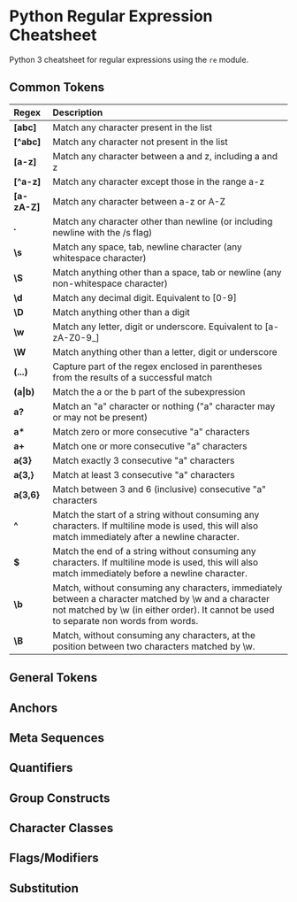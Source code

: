 # Python Regular Expression Cheatsheet
Python 3 cheatsheet for regular expressions using the `re` module.

## Common Tokens
| Regex | Description |
|:------|:------------|
| **[abc]** | Match any character present in the list |
| **[^abc]** | Match any character not present in the list |
| **[a-z]** | Match any character between a and z, including a and z |
| **[^a-z]** | Match any character except those in the range a-z |
| **[a-zA-Z]** | Match any character between a-z or A-Z |
| **.** | Match any character other than newline (or including newline with the /s flag) |
| **\s** | Match any space, tab, newline character (any whitespace character) |
| **\S** | Match anything other than a space, tab or newline (any non-whitespace character) |
| **\d** | Match any decimal digit. Equivalent to [0-9] |
| **\D** | Match anything other than a digit |
| **\w** | Match any letter, digit or underscore. Equivalent to [a-zA-Z0-9_] |
| **\W** | Match anything other than a letter, digit or underscore |
| **(...)** | Capture part of the regex enclosed in parentheses from the results of a successful match |
| **(a\|b)** | Match the a or the b part of the subexpression |
| **a?** | Match an "a" character or nothing ("a" character may or may not be present) |
| **a\***| Match zero or more consecutive "a" characters |
| **a+** | Match one or more consecutive "a" characters |
| **a{3}** | Match exactly 3 consecutive "a" characters |
| **a{3,}** | Match at least 3 consecutive "a" characters |
| **a{3,6}** | Match between 3 and 6 (inclusive) consecutive "a" characters |
| **^** | Match the start of a string without consuming any characters. If multiline mode is used, this will also match immediately after a newline character. |
| **$** | Match the end of a string without consuming any characters. If multiline mode is used, this will also match immediately before a newline character. |
| **\b** | Match, without consuming any characters, immediately between a character matched by \w and a character not matched by \w (in either order). It cannot be used to separate non words from words. |
| **\B** | Match, without consuming any characters, at the position between two characters matched by \w. |

## General Tokens

## Anchors

## Meta Sequences

## Quantifiers

## Group Constructs

## Character Classes

## Flags/Modifiers

## Substitution
